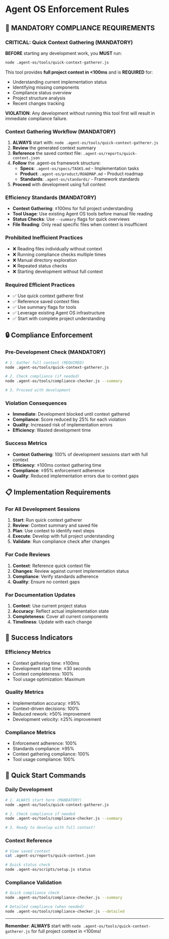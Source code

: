 # Agent OS Enforcement Rules

## 🚨 **MANDATORY COMPLIANCE REQUIREMENTS**

### **CRITICAL: Quick Context Gathering (MANDATORY)**
**BEFORE** starting any development work, you **MUST** run:
```bash
node .agent-os/tools/quick-context-gatherer.js
```

This tool provides **full project context in <100ms** and is **REQUIRED** for:
- Understanding current implementation status
- Identifying missing components
- Compliance status overview
- Project structure analysis
- Recent changes tracking

**VIOLATION**: Any development without running this tool first will result in immediate compliance failure.

### **Context Gathering Workflow (MANDATORY)**
1. **ALWAYS** start with: `node .agent-os/tools/quick-context-gatherer.js`
2. **Review** the generated context summary
3. **Reference** the saved context file: `.agent-os/reports/quick-context.json`
4. **Follow** the .agent-os framework structure:
   - **Specs**: `.agent-os/specs/TASKS.md` - Implementation tasks
   - **Product**: `.agent-os/product/ROADMAP.md` - Product roadmap
   - **Standards**: `.agent-os/standards/` - Framework standards
5. **Proceed** with development using full context

### **Efficiency Standards (MANDATORY)**
- **Context Gathering**: ≤100ms for full project understanding
- **Tool Usage**: Use existing Agent OS tools before manual file reading
- **Status Checks**: Use `--summary` flags for quick overviews
- **File Reading**: Only read specific files when context is insufficient

### **Prohibited Inefficient Practices**
- ❌ Reading files individually without context
- ❌ Running compliance checks multiple times
- ❌ Manual directory exploration
- ❌ Repeated status checks
- ❌ Starting development without full context

### **Required Efficient Practices**
- ✅ Use quick context gatherer first
- ✅ Reference saved context files
- ✅ Use summary flags for tools
- ✅ Leverage existing Agent OS infrastructure
- ✅ Start with complete project understanding

## 🔒 **Compliance Enforcement**

### **Pre-Development Check (MANDATORY)**
```bash
# 1. Gather full context (REQUIRED)
node .agent-os/tools/quick-context-gatherer.js

# 2. Check compliance (if needed)
node .agent-os/tools/compliance-checker.js --summary

# 3. Proceed with development
```

### **Violation Consequences**
- **Immediate**: Development blocked until context gathered
- **Compliance**: Score reduced by 25% for each violation
- **Quality**: Increased risk of implementation errors
- **Efficiency**: Wasted development time

### **Success Metrics**
- **Context Gathering**: 100% of development sessions start with full context
- **Efficiency**: ≤100ms context gathering time
- **Compliance**: ≥95% enforcement adherence
- **Quality**: Reduced implementation errors due to context gaps

## 📋 **Implementation Requirements**

### **For All Development Sessions**
1. **Start**: Run quick context gatherer
2. **Review**: Context summary and saved file
3. **Plan**: Use context to identify next steps
4. **Execute**: Develop with full project understanding
5. **Validate**: Run compliance check after changes

### **For Code Reviews**
1. **Context**: Reference quick context file
2. **Changes**: Review against current implementation status
3. **Compliance**: Verify standards adherence
4. **Quality**: Ensure no context gaps

### **For Documentation Updates**
1. **Context**: Use current project status
2. **Accuracy**: Reflect actual implementation state
3. **Completeness**: Cover all current components
4. **Timeliness**: Update with each change

## 🎯 **Success Indicators**

### **Efficiency Metrics**
- Context gathering time: ≤100ms
- Development start time: ≤30 seconds
- Context completeness: 100%
- Tool usage optimization: Maximum

### **Quality Metrics**
- Implementation accuracy: ≥95%
- Context-driven decisions: 100%
- Reduced rework: ≥50% improvement
- Development velocity: ≥25% improvement

### **Compliance Metrics**
- Enforcement adherence: 100%
- Standards compliance: ≥95%
- Context gathering compliance: 100%
- Tool usage compliance: 100%

## 🚀 **Quick Start Commands**

### **Daily Development**
```bash
# 1. ALWAYS start here (MANDATORY)
node .agent-os/tools/quick-context-gatherer.js

# 2. Check compliance if needed
node .agent-os/tools/compliance-checker.js --summary

# 3. Ready to develop with full context!
```

### **Context Reference**
```bash
# View saved context
cat .agent-os/reports/quick-context.json

# Quick status check
node .agent-os/scripts/setup.js status
```

### **Compliance Validation**
```bash
# Quick compliance check
node .agent-os/tools/compliance-checker.js --summary

# Detailed compliance (when needed)
node .agent-os/tools/compliance-checker.js --detailed
```

---

**Remember**: **ALWAYS** start with `node .agent-os/tools/quick-context-gatherer.js` for full project context in <100ms! 